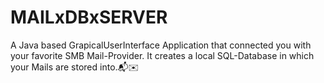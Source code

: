 # MAILxDBxSERVER
A Java based GrapicalUserInterface Application that connected you with your favorite SMB Mail-Provider. It creates a local SQL-Database in which your Mails are stored into.📬✉️
